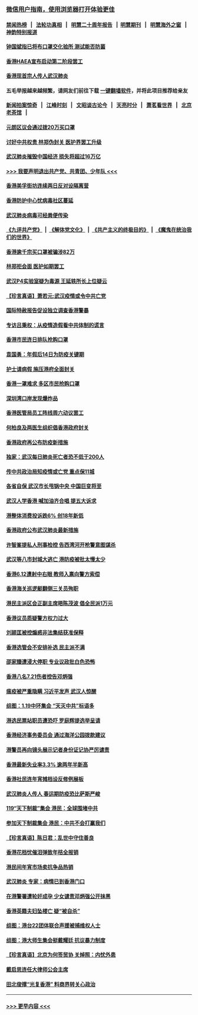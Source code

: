 ### [微信用户指南，使用浏览器打开体验更佳](https://github.com/gfw-breaker/banned-news1/blob/master/indexes/wechat-guide.md?t=0)
#### [禁闻热榜](热点新闻.md?t=0)  &nbsp;&nbsp;|&nbsp;&nbsp; [法轮功真相](https://github.com/gfw-breaker/truth/blob/master/README.md?t=0) &nbsp;&nbsp;|&nbsp;&nbsp; [明慧二十周年报告](https://github.com/gfw-breaker/mh-reports/blob/master/README.md?t=0) &nbsp;&nbsp;|&nbsp;&nbsp;[明慧期刊](https://github.com/gfw-breaker/mh-qikan) &nbsp;&nbsp;|&nbsp;&nbsp; [明慧海外之窗](https://github.com/gfw-breaker/mh-news/blob/master/README.md?t=0) &nbsp;&nbsp;|&nbsp;&nbsp; [神韵特别报道](https://github.com/gfw-breaker/mh-news/blob/master/shenyun.md?t=0)
#### [钟国斌指已将布口罩交化验所 测试能否防菌](../pages/nsc415/n11842783.md?t=02041701) 
#### [香港HAEA宣布启动第二阶段罢工](../pages/nsc415/n11842723.md?t=02041701) 
#### [香港现首宗人传人武汉肺炎](../pages/nsc415/n11842766.md?t=02041701) 
#### 五毛举报越来越频繁，请网友们前往下载 [一键翻墙软件](https://github.com/gfw-breaker/ssr-accounts)，并将此项目推荐给亲友
#### [新闻拍案惊奇](https://github.com/gfw-breaker/banned-news1/blob/master/pages/link4.md) &nbsp;&nbsp;|&nbsp;&nbsp; [江峰时刻](https://github.com/gfw-breaker/banned-news1/blob/master/pages/link4.md) &nbsp;&nbsp;|&nbsp;&nbsp; [文昭谈古论今](https://github.com/gfw-breaker/banned-news1/blob/master/pages/link4.md) &nbsp;&nbsp;|&nbsp;&nbsp; [天亮时分](https://github.com/gfw-breaker/banned-news1/blob/master/pages/link4.md) &nbsp;&nbsp;|&nbsp;&nbsp; [萧茗看世界](https://github.com/gfw-breaker/banned-news1/blob/master/pages/link4.md) &nbsp;&nbsp;|&nbsp;&nbsp; [北京老茶馆](https://github.com/gfw-breaker/banned-news1/blob/master/pages/link4.md) &nbsp;&nbsp;|&nbsp;&nbsp; 
#### [元朗区议会通过拨20万买口罩](../pages/nsc415/n11842754.md?t=02041701) 
#### [讨好中共权贵 林郑伪封关 医护界罢工升级](../pages/nsc415/n11842359.md?t=02041701) 
#### [武汉肺炎摧毁中国经济 损失将超过16万亿](../pages/nsc415/n11839723.md?t=02041701) 
#### [>>> 我要声明退出共产党、共青团、少年队 <<<](https://github.com/begood0513/goodnews/blob/master/quit/letter.md) 
#### [香港美孚街坊连续两日反对设隔离营](../pages/nsc415/n11839962.md?t=02041701) 
#### [香港防护中心忧病毒社区蔓延](../pages/nsc415/n11839933.md?t=02041701) 
#### [武汉肺炎病毒可经粪便传染](../pages/nsc415/n11839939.md?t=02041701) 
#### [《九评共产党》](https://github.com/begood0513/9ping.md/blob/master/README.md) &nbsp;|&nbsp; [《解体党文化》](../../../../jtdwh.md/blob/master/README.md)  &nbsp;|&nbsp; [《共产主义的终极目的》](../../../../gczydzjmd.md/blob/master/README.md) &nbsp;|&nbsp; [《魔鬼在统治我们的世界》](../../../../mgztzwmdsj.md/blob/master/README.md) 
#### [香港逾千宗买口罩被骗涉82万](../pages/nsc415/n11839914.md?t=02041701) 
#### [林郑拒会面 医护如期罢工](../pages/nsc415/n11839892.md?t=02041701) 
#### [武汉P4实验室疑为毒源 王延轶所长上位疑云](../pages/nsc415/n11835543.md?t=02041701) 
#### [【珍言真语】萧若元:武汉疫情或令中共亡党](../pages/nsc415/n11829394.md?t=02041701) 
#### [国际特赦报告促设独立调查香港警暴](../pages/nsc415/n11833845.md?t=02041701) 
#### [专访吕秉权：从疫情造假看中共体制的谎言](../pages/nsc415/n11833813.md?t=02041701) 
#### [香港市民连日排队抢购口罩](../pages/nsc415/n11833794.md?t=02041701) 
#### [袁国勇：年假后14日为防疫关键期](../pages/nsc415/n11831088.md?t=02041701) 
#### [护士请病假 施压港府全面封关](../pages/nsc415/n11831030.md?t=02041701) 
#### [香港一罩难求 多区市民抢购口罩](../pages/nsc415/n11831002.md?t=02041701) 
#### [深圳湾口岸发现爆炸品](../pages/nsc415/n11828802.md?t=02041701) 
#### [香港医管局员工阵线周六动议罢工](../pages/nsc415/n11828762.md?t=02041701) 
#### [何柏良及两医生组织倡香港政府封关](../pages/nsc415/n11828749.md?t=02041701) 
#### [香港政府再公布防疫新措施](../pages/nsc415/n11828716.md?t=02041701) 
#### [独家：武汉每日肺炎死亡者恐不低于200人](../pages/nsc415/n11828240.md?t=02041701) 
#### [传中共政治局知疫情或亡党 重点保11城](../pages/nsc415/n11828145.md?t=02041701) 
#### [各省自保 武汉市长甩锅中央 中国巨变将至](../pages/nsc415/n11828021.md?t=02041701) 
#### [武汉人学香港 喊加油齐合唱 提五大诉求](../pages/nsc415/n11827046.md?t=02041701) 
#### [港整体消费投诉跌6% 创18年新低](../pages/nsc415/n11817280.md?t=02041701) 
#### [香港政府公布武汉肺炎最新措施](../pages/nsc415/n11817152.md?t=02041701) 
#### [许智峯提私人刑事检控 告西湾河开枪警意图谋杀](../pages/nsc415/n11817132.md?t=02041701) 
#### [武汉等八市封城大逃亡 港防疫被批太慢太少](../pages/nsc415/n11817058.md?t=02041701) 
#### [香港6.12遭射中右眼 教师入禀向警方索偿](../pages/nsc415/n11814678.md?t=02041701) 
#### [香港海关巡逻艇翻侧三关员殉职](../pages/nsc415/n11814604.md?t=02041701) 
#### [港民主派区会正副主席晤陈茂波 倡全民派1万元](../pages/nsc415/n11814582.md?t=02041701) 
#### [香港议员质疑警方权力过大](../pages/nsc415/n11814560.md?t=02041701) 
#### [刘颕匡被控煽惑非法集结获准保释](../pages/nsc415/n11811727.md?t=02041701) 
#### [香港选管会不安排补选 民主派不满](../pages/nsc415/n11811691.md?t=02041701) 
#### [邵家臻遭浸大停职 专业议政批白色恐怖](../pages/nsc415/n11811670.md?t=02041701) 
#### [香港八名7.21伤者控告邓炳强](../pages/nsc415/n11811623.md?t=02041701) 
#### [瘟疫被严重隐瞒 习近平发声 武汉人惊醒](../pages/nsc415/n11811186.md?t=02041701) 
#### [组图：1.19中环集会 “天灭中共”标语多](../pages/nsc415/n11809514.md?t=02041701) 
#### [港选民票站职员遭恐吓 罗庭辉提选举呈请](../pages/nsc415/n11808914.md?t=02041701) 
#### [香港经济事务委员会 通过海洋公园拨款建议](../pages/nsc415/n11808906.md?t=02041701) 
#### [港警员再向镜头展示记者身份证记协严厉谴责](../pages/nsc415/n11808888.md?t=02041701) 
#### [香港最新失业率3.3% 逾两年半新高](../pages/nsc415/n11808887.md?t=02041701) 
#### [香港社民连年宵摊档设反修例展板](../pages/nsc415/n11808857.md?t=02041701) 
#### [武汉肺炎人传人 春运期防疫恐比萨斯严峻](../pages/nsc415/n11808739.md?t=02041701) 
#### [119“天下制裁”集会 港民：全球围堵中共](../pages/nsc415/n11806318.md?t=02041701) 
#### [参加天下制裁集会 港民：中共不会打赢我们](../pages/nsc415/n11806596.md?t=02041701) 
#### [【珍言真语】陈日君：乱世中守住善良](../pages/nsc415/n11806247.md?t=02041701) 
#### [香港花档忧催泪弹致年桔全报销](../pages/nsc415/n11806130.md?t=02041701) 
#### [港民间年宵市场卖抗争品热销](../pages/nsc415/n11806073.md?t=02041701) 
#### [武汉肺炎 专家：病情已到香港门口](../pages/nsc415/n11806020.md?t=02041701) 
#### [在港警署遭轮奸成孕 少女谴责邓炳强公开抹黑](../pages/nsc415/n11805981.md?t=02041701) 
#### [香港英籍夫妇坠楼亡 疑“被自杀”](../pages/nsc415/n11805937.md?t=02041701) 
#### [组图：港台22团体联合声援被捕维权人士](../pages/nsc415/n11801834.md?t=02041701) 
#### [组图：港大师生集会挺戴耀廷 抗议暴力制度](../pages/nsc415/n11799298.md?t=02041701) 
#### [【珍言真语】北京为何签贸协 关焯照：内忧外患](../pages/nsc415/n11799790.md?t=02041701) 
#### [戴启思连任大律师公会主席](../pages/nsc415/n11799306.md?t=02041701) 
#### [田北俊撑“光复香港” 料商界转关心政治](../pages/nsc415/n11799287.md?t=02041701) 

----
#### [ >>> 更早内容 <<< ](../indexes/nsc415-earlier.md)
